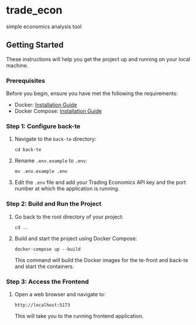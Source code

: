 # trade_econ
simple economics analysis tool

## Getting Started

These instructions will help you get the project up and running on your local machine.

### Prerequisites

Before you begin, ensure you have met the following the requirements:

- Docker: [Installation Guide](https://docs.docker.com/get-docker/)
- Docker Compose: [Installation Guide](https://docs.docker.com/compose/install/)

### Step 1: Configure back-te

1. Navigate to the `back-te` directory:

   ```
   cd back-te
   ```

2. Rename `.env.example` to `.env`:

   ```
   mv .env.example .env
   ```

3. Edit the `.env` file and add your Trading Economics API key and the port number at which the application is running.

### Step 2: Build and Run the Project

1. Go back to the root directory of your project:

   ```
   cd ..
   ```

2. Build and start the project using Docker Compose:

   ```
   docker-compose up --build
   ```

   This command will build the Docker images for the te-front and back-te and start the containers.

### Step 3: Access the Frontend

1. Open a web browser and navigate to:

   ```
   http://localhost:5173
   ```

   This will take you to the running frontend application.
